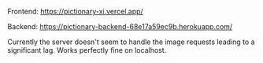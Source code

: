 Frontend: https://pictionary-xi.vercel.app/

Backend: https://pictionary-backend-68e17a59ec9b.herokuapp.com/

Currently the server doesn't seem to handle the image requests leading to a significant lag. Works perfectly fine on localhost.